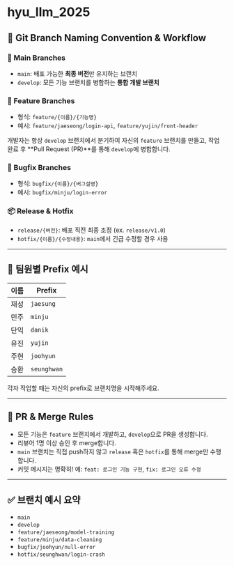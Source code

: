 # hyu_llm_2025

## 🔀 Git Branch Naming Convention & Workflow

### 🔧 Main Branches
- `main`: 배포 가능한 **최종 버전**만 유지하는 브랜치
- `develop`: 모든 기능 브랜치를 병합하는 **통합 개발 브랜치**

### 🌿 Feature Branches
- 형식: `feature/{이름}/{기능명}`
- 예시: `feature/jaeseong/login-api`, `feature/yujin/front-header`

개발자는 항상 `develop` 브랜치에서 분기하여 자신의 `feature` 브랜치를 만들고, 작업 완료 후 **Pull Request (PR)**를 통해 `develop`에 병합합니다.

### 🐛 Bugfix Branches
- 형식: `bugfix/{이름}/{버그설명}`
- 예시: `bugfix/minju/login-error`

### 📦 Release & Hotfix
- `release/{버전}`: 배포 직전 최종 조정 (ex. `release/v1.0`)
- `hotfix/{이름}/{수정내용}`: `main`에서 긴급 수정할 경우 사용

---

## 👥 팀원별 Prefix 예시
| 이름   | Prefix        |
|--------|---------------|
| 재성   | `jaesung`    |
| 민주   | `minju`       |
| 단익   | `danik`       |
| 유진   | `yujin`       |
| 주현   | `joohyun`     |
| 승환   | `seunghwan`   |

각자 작업할 때는 자신의 prefix로 브랜치명을 시작해주세요.

---

## 🔄 PR & Merge Rules
- 모든 기능은 `feature` 브랜치에서 개발하고, `develop`으로 PR을 생성합니다.
- 리뷰어 1명 이상 승인 후 merge합니다.
- `main` 브랜치는 직접 push하지 않고 `release` 혹은 `hotfix`를 통해 merge만 수행합니다.
- 커밋 메시지는 명확히! 예: `feat: 로그인 기능 구현`, `fix: 로그인 오류 수정`

---

## ✅ 브랜치 예시 요약

- `main`  
- `develop`  
- `feature/jaeseong/model-training`  
- `feature/minju/data-cleaning`  
- `bugfix/joohyun/null-error`  
- `hotfix/seunghwan/login-crash`  
